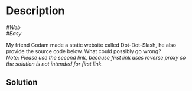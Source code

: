 # Description

_#Web_<br>
_#Easy_<br>

My friend Godam made a static website called Dot-Dot-Slash, he also provide the source code below. What could possibly go wrong?<br>
*Note: Please use the second link, because first link uses reverse proxy so the solution is not intended for first link.*

## Solution

